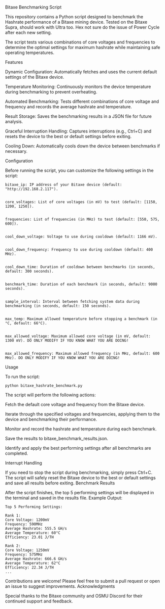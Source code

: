 Bitaxe Benchmarking Script


This repository contains a Python script designed to benchmark the Hashrate performance of a Bitaxe mining device. Tested on the Bitaxe Supra, should work with Ultra too. Hex not sure do the issue of Power Cycle after each new setting.


The script tests various combinations of core voltages and frequencies to determine the optimal settings for maximum hashrate while maintaining safe operating temperatures.



Features


Dynamic Configuration: Automatically fetches and uses the current default settings of the Bitaxe device.


Temperature Monitoring: Continuously monitors the device temperature during benchmarking to prevent overheating.


Automated Benchmarking: Tests different combinations of core voltage and frequency and records the average hashrate and temperature.


Result Storage: Saves the benchmarking results in a JSON file for future analysis.


Graceful Interruption Handling: Captures interruptions (e.g., Ctrl+C) and resets the device to the best or default settings before exiting.


Cooling Down: Automatically cools down the device between benchmarks if necessary.




Configuration


Before running the script, you can customize the following settings in the script:


    bitaxe_ip: IP address of your Bitaxe device (default: "http://192.168.2.117").


    core_voltages: List of core voltages (in mV) to test (default: [1150, 1200, 1250]).


    frequencies: List of frequencies (in MHz) to test (default: [550, 575, 600]).


    cool_down_voltage: Voltage to use during cooldown (default: 1166 mV).


    cool_down_frequency: Frequency to use during cooldown (default: 400 MHz).


    cool_down_time: Duration of cooldown between benchmarks (in seconds, default: 300 seconds).


    benchmark_time: Duration of each benchmark (in seconds, default: 9000 seconds).


    sample_interval: Interval between fetching system data during benchmarking (in seconds, default: 150 seconds).


    max_temp: Maximum allowed temperature before stopping a benchmark (in °C, default: 66°C).


    max_allowed_voltage: Maximum allowed core voltage (in mV, default: 1300 mV). DO ONLY MODIFY IF YOU KNOW WHAT YOU ARE DOING!


    max_allowed_frequency: Maximum allowed frequency (in MHz, default: 600 MHz). DO ONLY MODIFY IF YOU KNOW WHAT YOU ARE DOING!




Usage


To run the script:

    python bitaxe_hashrate_benchmark.py



The script will perform the following actions:


Fetch the default core voltage and frequency from the Bitaxe device.
  
Iterate through the specified voltages and frequencies, applying them to the device and benchmarking their performance.
  
Monitor and record the hashrate and temperature during each benchmark.
  
Save the results to bitaxe_benchmark_results.json.
  
Identify and apply the best performing settings after all benchmarks are completed.

  

Interrupt Handling


If you need to stop the script during benchmarking, simply press Ctrl+C. The script will safely reset the Bitaxe device to the best or default settings and save all results before exiting.
Benchmark Results

After the script finishes, the top 5 performing settings will be displayed in the terminal and saved in the results file.
Example Output:


    Top 5 Performing Settings:

    Rank 1:
    Core Voltage: 1200mV
    Frequency: 590MHz
    Average Hashrate: 555.5 GH/s
    Average Temperature: 60°C
    Efficiency: 23.01 J/TH

    Rank 2:
    Core Voltage: 1250mV
    Frequency: 575MHz
    Average Hashrate: 666.6 GH/s
    Average Temperature: 62°C
    Efficiency: 22.34 J/TH
    ...



Contributions are welcome! Please feel free to submit a pull request or open an issue to suggest improvements.
Acknowledgments


Special thanks to the Bitaxe community and OSMU Discord for their continued support and feedback.
